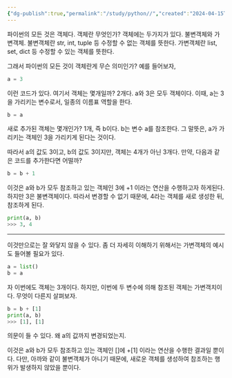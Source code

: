 ```yaml
---
{"dg-publish":true,"permalink":"/study/python//","created":"2024-04-15T15:00:58.000+09:00","updated":"2025-01-14T15:33:46.000+09:00"}
---
```



파이썬의 모든 것은 객체다.
객체란 무엇인가?
객체에는 두가지가 있다. 불변객체와 가변객체.
불변객체란 str, int, tuple 등 수정할 수 없는 객체를 뜻한다.
가변객체란 list, set, dict 등 수정할 수 있는 객체를 뜻한다.

그래서 파이썬의 모든 것이 객체란게 무슨 의미인가?
예를 들어보자,
```python
a = 3
```
이런 코드가 있다. 여기서 객체는 몇개일까?
2개다.
a와 3은 모두 객체이다. 이때, a는 3을 가리키는 변수로서, 일종의 이름표 역할을 한다.

```python
b = a
```
새로 추가된 객체는 몇개인가?
1개, 즉 b이다.
b는 변수 a를 참조한다. 그 말뜻은, a가 가리키는 객체인 3을 가리키게 된다는 것이다.

따라서 a의 값도 3이고, b의 값도 3이지만, 객체는 4개가 아닌 3개다.
만약, 다음과 같은 코드를 추가한다면 어떨까?

```python
b = b + 1
```
이것은 a와 b가 모두 참조하고 있는 객체인 3에 +1 이라는 연산을 수행하고자 하게된다.
하지만 3은 불변객체이다. 따라서 변경할 수 없기 때문에, 4라는 객체를 새로 생성한 뒤, 참조하게 된다. 
```python
print(a, b)
>>> 3, 4
```
---

이것만으로는 잘 와닿지 않을 수 있다.
좀 더 자세히 이해하기 위해서는 가변객체의 예시도 들어볼 필요가 있다.
```python
a = list()
b = a
```
자 이번에도 객체는 3개이다.
하지만, 이번에 두 변수에 의해 참조된 객체는 가변객치이다.
무엇이 다른지 살펴보자.
```python
b = b + [1]
print(a, b)
>>> [1], [1]
```
의문이 들 수 있다. 왜 a의 값까지 변경되었는지.

이것은 a와 b가 모두 참조하고 있는 객체인 []에 +[1] 이라는 연산을 수행한 결과일 뿐이다.
다만, 아까와 같이 불변객체가 아니기 때문에, 새로운 객체를 생성하여 참조하는 행위가 발생하지 않았을 뿐이다.